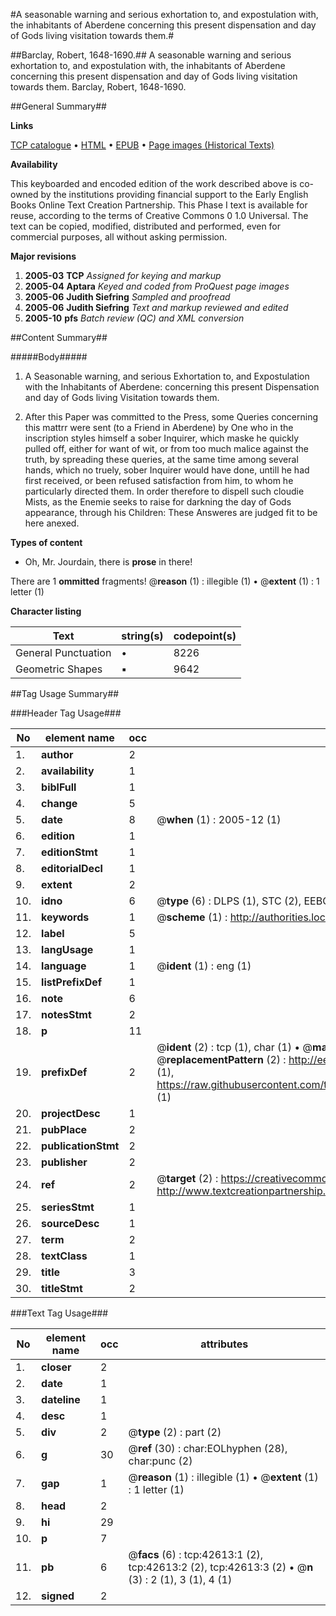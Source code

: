 #A seasonable warning and serious exhortation to, and expostulation with, the inhabitants of Aberdene concerning this present dispensation and day of Gods living visitation towards them.#

##Barclay, Robert, 1648-1690.##
A seasonable warning and serious exhortation to, and expostulation with, the inhabitants of Aberdene concerning this present dispensation and day of Gods living visitation towards them.
Barclay, Robert, 1648-1690.

##General Summary##

**Links**

[TCP catalogue](http://www.ota.ox.ac.uk/tcp/)  • 
[HTML](http://tei.it.ox.ac.uk/tcp/Texts-HTML/free/A30/A30900.html)  • 
[EPUB](http://tei.it.ox.ac.uk/tcp/Texts-EPUB/free/A30/A30900.epub) • 
[Page images (Historical Texts)](https://data.historicaltexts.jisc.ac.uk/view?pubId=eebo-09288269e&pageId=eebo-09288269e-42613-1)

**Availability**

This keyboarded and encoded edition of the
	       work described above is co-owned by the institutions
	       providing financial support to the Early English Books
	       Online Text Creation Partnership. This Phase I text is
	       available for reuse, according to the terms of Creative
	       Commons 0 1.0 Universal. The text can be copied,
	       modified, distributed and performed, even for
	       commercial purposes, all without asking permission.

**Major revisions**

1. __2005-03__ __TCP__ *Assigned for keying and markup*
1. __2005-04__ __Aptara__ *Keyed and coded from ProQuest page images*
1. __2005-06__ __Judith Siefring__ *Sampled and proofread*
1. __2005-06__ __Judith Siefring__ *Text and markup reviewed and edited*
1. __2005-10__ __pfs__ *Batch review (QC) and XML conversion*

##Content Summary##

#####Body#####

1. A Seasonable warning, and serious Exhortation
to, and Expostulation with the Inhabitants
of Aberdene: concerning this present Dispensation
and day of Gods living Visitation towards
them.

1. After this Paper was committed to the Press, some
Queries concerning this mattrr were sent (to
a Friend in Aberdene) by One who in the inscription
styles himself a sober Inquirer, which
maske he quickly pulled off, either for want of
wit, or from too much malice against the truth,
by spreading these queries, at the same time among several
hands, which no truely, sober Inquirer would have done,
untill he had first received, or been refused satisfaction
from him, to whom he particularly directed them. In
order therefore to dispell such cloudie Mists, as the Enemie
seeks to raise for darkning the day of Gods appearance,
through his Children: These Answeres are judged
fit to be here anexed.

**Types of content**

  * Oh, Mr. Jourdain, there is **prose** in there!

There are 1 **ommitted** fragments! 
 @__reason__ (1) : illegible (1)  •  @__extent__ (1) : 1 letter (1)

**Character listing**


|Text|string(s)|codepoint(s)|
|---|---|---|
|General Punctuation|•|8226|
|Geometric Shapes|▪|9642|

##Tag Usage Summary##

###Header Tag Usage###

|No|element name|occ|attributes|
|---|---|---|---|
|1.|__author__|2||
|2.|__availability__|1||
|3.|__biblFull__|1||
|4.|__change__|5||
|5.|__date__|8| @__when__ (1) : 2005-12 (1)|
|6.|__edition__|1||
|7.|__editionStmt__|1||
|8.|__editorialDecl__|1||
|9.|__extent__|2||
|10.|__idno__|6| @__type__ (6) : DLPS (1), STC (2), EEBO-CITATION (1), OCLC (1), VID (1)|
|11.|__keywords__|1| @__scheme__ (1) : http://authorities.loc.gov/ (1)|
|12.|__label__|5||
|13.|__langUsage__|1||
|14.|__language__|1| @__ident__ (1) : eng (1)|
|15.|__listPrefixDef__|1||
|16.|__note__|6||
|17.|__notesStmt__|2||
|18.|__p__|11||
|19.|__prefixDef__|2| @__ident__ (2) : tcp (1), char (1)  •  @__matchPattern__ (2) : ([0-9\-]+):([0-9IVX]+) (1), (.+) (1)  •  @__replacementPattern__ (2) : http://eebo.chadwyck.com/downloadtiff?vid=$1&page=$2 (1), https://raw.githubusercontent.com/textcreationpartnership/Texts/master/tcpchars.xml#$1 (1)|
|20.|__projectDesc__|1||
|21.|__pubPlace__|2||
|22.|__publicationStmt__|2||
|23.|__publisher__|2||
|24.|__ref__|2| @__target__ (2) : https://creativecommons.org/publicdomain/zero/1.0/ (1), http://www.textcreationpartnership.org/docs/. (1)|
|25.|__seriesStmt__|1||
|26.|__sourceDesc__|1||
|27.|__term__|2||
|28.|__textClass__|1||
|29.|__title__|3||
|30.|__titleStmt__|2||


###Text Tag Usage###

|No|element name|occ|attributes|
|---|---|---|---|
|1.|__closer__|2||
|2.|__date__|1||
|3.|__dateline__|1||
|4.|__desc__|1||
|5.|__div__|2| @__type__ (2) : part (2)|
|6.|__g__|30| @__ref__ (30) : char:EOLhyphen (28), char:punc (2)|
|7.|__gap__|1| @__reason__ (1) : illegible (1)  •  @__extent__ (1) : 1 letter (1)|
|8.|__head__|2||
|9.|__hi__|29||
|10.|__p__|7||
|11.|__pb__|6| @__facs__ (6) : tcp:42613:1 (2), tcp:42613:2 (2), tcp:42613:3 (2)  •  @__n__ (3) : 2 (1), 3 (1), 4 (1)|
|12.|__signed__|2||
